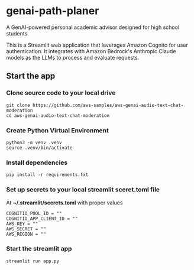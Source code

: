 # genai-path-planer
A GenAI-powered personal academic advisor designed for high school students.

This is a Streamlit web application that leverages Amazon Cognito for user authentication. It integrates with Amazon Bedrock's Anthropic Claude models as the LLMs to process and evaluate requests.

## Start the app
### Clone source code to your local drive
```
git clone https://github.com/aws-samples/aws-genai-audio-text-chat-moderation
cd aws-genai-audio-text-chat-moderation
```
### Create Python Virtual Environment
```
python3 -m venv .venv
source .venv/bin/activate
```
### Install dependencies
```
pip install -r requirements.txt
```
### Set up secrets to your local streamlit sceret.toml file
At **~/.streamlit/scerets.toml** with proper values
```
COGNITIO_POOL_ID = ""
COGNITIO_APP_CLIENT_ID = ""
AWS_KEY = ""
AWS_SECRET = ""
AWS_REGION = ""
```
### Start the streamlit app
```
streamlit run app.py
```
